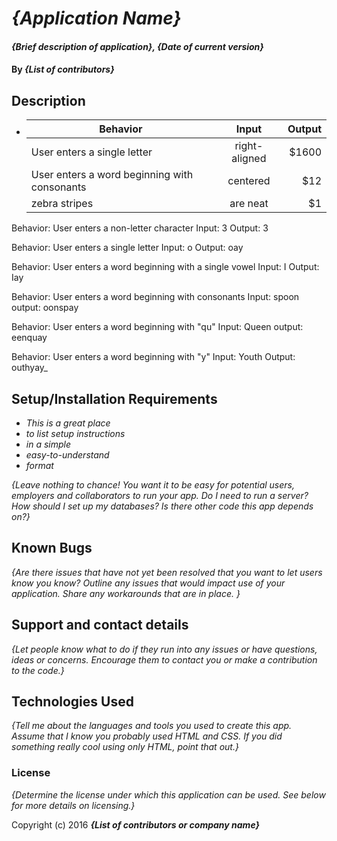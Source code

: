 # _{Application Name}_

#### _{Brief description of application}, {Date of current version}_

#### By _**{List of contributors}**_

## Description

- | Behavior      | Input         | Output|
  | ------------------------------------------------|:-------------:| -----:|
  | User enters a single letter                     | right-aligned | $1600 |
  | User enters a word beginning with consonants    | centered      |   $12 |
  | zebra stripes | are neat      |    $1 |


Behavior:
User enters a non-letter character
Input: 3 Output: 3

Behavior:
User enters a single letter
Input: o Output: oay

Behavior:
User enters a word beginning with a single vowel
Input: I Output: Iay

Behavior:
User enters a word beginning with consonants
Input: spoon output: oonspay

Behavior:
User enters a word beginning with "qu"
Input: Queen output: eenquay

Behavior:
User enters a word beginning with "y"
Input: Youth Output: outhyay_

## Setup/Installation Requirements

* _This is a great place_
* _to list setup instructions_
* _in a simple_
* _easy-to-understand_
* _format_

_{Leave nothing to chance! You want it to be easy for potential users, employers and collaborators to run your app. Do I need to run a server? How should I set up my databases? Is there other code this app depends on?}_

## Known Bugs

_{Are there issues that have not yet been resolved that you want to let users know you know?  Outline any issues that would impact use of your application.  Share any workarounds that are in place. }_

## Support and contact details

_{Let people know what to do if they run into any issues or have questions, ideas or concerns.  Encourage them to contact you or make a contribution to the code.}_

## Technologies Used

_{Tell me about the languages and tools you used to create this app. Assume that I know you probably used HTML and CSS. If you did something really cool using only HTML, point that out.}_

### License

*{Determine the license under which this application can be used.  See below for more details on licensing.}*

Copyright (c) 2016 **_{List of contributors or company name}_**
